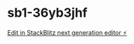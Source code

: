 # sb1-36yb3jhf

[Edit in StackBlitz next generation editor ⚡️](https://stackblitz.com/~/github.com/AIkiller77/sb1-36yb3jhf)